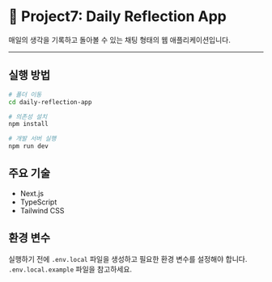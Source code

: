 # 🧘 Project7: Daily Reflection App

매일의 생각을 기록하고 돌아볼 수 있는 채팅 형태의 웹 애플리케이션입니다.

---

## 실행 방법

```bash
# 폴더 이동
cd daily-reflection-app

# 의존성 설치
npm install

# 개발 서버 실행
npm run dev
```

## 주요 기술

*   Next.js
*   TypeScript
*   Tailwind CSS

## 환경 변수

실행하기 전에 `.env.local` 파일을 생성하고 필요한 환경 변수를 설정해야 합니다. `.env.local.example` 파일을 참고하세요.
